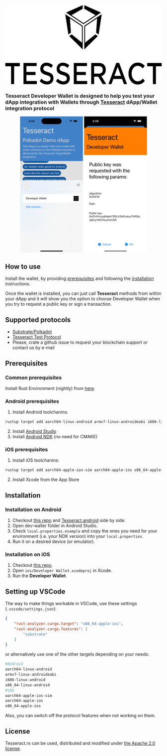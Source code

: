 <p align="center">
	<a href="http://tesseract.one/">
		<img alt="Tesseract" src ="./.github/logo.svg" height=256/>
	</a>
</p>

### **Tesseract Developer Wallet** is designed to help you test your dApp integration with Wallets through [Tesseract](https://github.com/tesseract-one/) **dApp/Wallet integration** protocol

<p align="center">
    <img src=".github/ios-wallet-choosing.png" alt="Wallet choosing on iOS" width="40%"/>
    <img src=".github/ios-wallet-requested.png" alt="Wallet requested on iOS" width="40%"/>
</p>

## How to use

Install the wallet, by providing [prerequisites](#prerequisites) and following the [installation](#installation) instructions.

Once the wallet is installed, you can just call **Tesseract** methods from within your dApp and it will show you the option to choose Developer Wallet when you try to request a public key or sign a transaction.

## Supported protocols

* [Substrate/Polkadot](https://github.com/tesseract-one/Tesseract.rs/tree/master/protocols/substrate)
* [Tesseract Test Protocol](https://github.com/tesseract-one/Tesseract.rs/tree/master/protocols/test)
* Please, crate a github issue to request your blockchain support or contact us by e-mail

## Prerequisites

### Common prerequisites

Install Rust Environment (nightly) from [here](https://www.rust-lang.org/tools/install).

### Android prerequisites

1. Install Android toolchanins:

```bash
rustup target add aarch64-linux-android armv7-linux-androideabi i686-linux-android x86_64-linux-android
```

2. Install [Android Studio](https://developer.android.com/studio)
3. Install [Android NDK](https://developer.android.com/studio/projects/install-ndk#default-version) (no need for CMAKE)

### iOS prerequisites

1. Install iOS toolchanins:

```bash
rustup target add aarch64-apple-ios-sim aarch64-apple-ios x86_64-apple-ios
```

2. Install Xcode from the App Store

## Installation

### Installation on Android

1. Checkout [this repo](https://github.com/tesseract-one/dev-wallet) and [Tesseract.android](https://github.com/tesseract-one/Tesseract.android) side by side.
2. Open dev-waller folder in Android Studio.
3. Check `local.properties.example` and copy the ones you need for your environment (i.e. your NDK version) into your `local.properties`.
4. Run it on a desired device (or emulator).

### Installation on iOS

1. Checkout [this repo](https://github.com/tesseract-one/dev-wallet).
2. Open `ios/Developer Wallet.xcodeproj` in Xcode.
3. Run the **Developer Wallet**.

## Setting up VSCode

The way to make things workable in VSCode, use these settings (`.vscode/settings.json`):

```json
{
    "rust-analyzer.cargo.target": "x86_64-apple-ios",
    "rust-analyzer.cargo.features": [
        "substrate"
    ]
}
```

or alternatively use one of the other targets depending on your needs:

```bash
#Android
aarch64-linux-android
armv7-linux-androideabi
i686-linux-android
x86_64-linux-android
#iOS
aarch64-apple-ios-sim
aarch64-apple-ios
x86_64-apple-ios
```

Also, you can switch off the protocol features when not working on them.

## License

Tesseract.rs can be used, distributed and modified under [the Apache 2.0 license](LICENSE).
